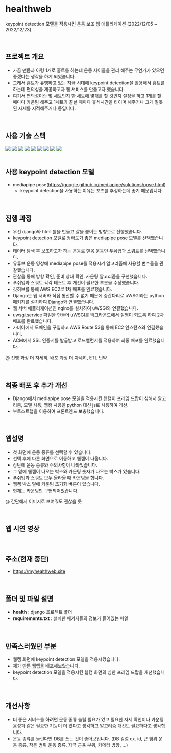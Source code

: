 # healthweb
keypoint detection 모델을 적용시킨 운동 보조 웹 애플리케이션 (2022/12/05 ~ 2022/12/23)

<br>

## 프로젝트 개요
- 가끔 맨몸과 아령 1개로 홈트를 하는데 운동 사이클을 관리 해주는 무언가가 있으면 좋겠다는 생각을 하게 되었습니다.
- 그래서 홈트가 유행하고 있는 지금 시대에 keypoint detection을 활용해서 홈트를 하는데 편의성을 제공하고자 웹 서비스를 만들고자 했습니다.
- 여기서 편의성이란 몇 세트인지 한 세트에 몇개를 할 것인지 설정을 하고 1개를 할 때마다 카운팅 해주고 1세트가 끝날 때마다 휴식시간을 타이머 해주거나 크게 잘못된 자세를 지적해주거나 등입니다.

<br>

## 사용 기술 스택
<div>
  <img src="https://img.shields.io/badge/Git-F05032?style=flat&logo=Git&logoColor=white"/>
  <img src="https://img.shields.io/badge/GitHub-181717?style=flat&logo=GitHub&logoColor=white"/>
  <img src="https://img.shields.io/badge/Django-092E20?style=flat&logo=Django&logoColor=white"/>
  <img src="https://img.shields.io/badge/Python-3776AB?style=flat&logo=Python&logoColor=white"/>
  <img src="https://img.shields.io/badge/OpenCV-5C3EE8?style=flat&logo=OpenCV&logoColor=white"/>
  <img src="https://img.shields.io/badge/HTML5-E34F26?style=flat&logo=HTML5&logoColor=white"/>
  <img src="https://img.shields.io/badge/Amazon EC2-FF9900?style=flat&logo=Amazon EC2&logoColor=white"/>
  <img src="https://img.shields.io/badge/JavaScript-F7DF1E?style=flat&logo=JavaScript&logoColor=white"/>
  <img src="https://img.shields.io/badge/Bootstrap-7952B3?style=flat&logo=Bootstrap&logoColor=white"/>
</div>

<br>

## 사용 keypoint detection 모델
- mediapipe pose(https://google.github.io/mediapipe/solutions/pose.html)
  - keypoint detection을 사용하는 이유는 포즈를 추정하는데 좋기 때문입니다.

<br>

## 진행 과정
- 우선 django와 html 틀을 만들고 살을 붙이는 방향으로 진행했습니다.
- keypoint detection 모델로 정확도가 좋은 mediapipe pose 모델를 선택했습니다.
- 데이터 탐색 후 보조하고자 하는 운동로 맨몸 운동인 푸쉬업과 스쿼트를 선택했습니다.
- 유튜브 운동 영상에 mediapipe pose를 적용시켜 알고리즘에 사용할 변수들을 관찰했습니다.
- 관찰을 통해 방향 확인, 준비 상태 확인, 카운팅 알고리즘을 구현했습니다.
- 푸쉬업과 스쿼트 각각 테스트 후 개선이 필요한 부분을 수정했습니다.
- 깃허브를 통해 AWS EC2로 1차 배포를 완료했습니다.
- Django는 웹 서버와 직접 통신할 수 없기 때문에 중간다리로 uWSGI라는 python 패키지를 설치하여 Django와 연결했습니다.
- 웹 서버 애플리케이션인 nginx를 설치하여 uWSGI와 연결했습니다.
- uwsgi.service 파일을 만들어 uWSGI를 백그라운드에서 실행이 되도록 하여 2차 배포를 완료했습니다.
- 가비아에서 도메인을 구입하고 AWS Route 53을 통해 EC2 인스턴스와 연결했습니다.
- ACM에서 SSL 인증서를 발급받고 로드밸런서를 적용하여 최종 배포를 완료했습니다.

@ 진행 과정 더 자세히, 배포 과정 더 자세히, ETL 빈약

<br>

## 최종 배포 후 추가 개선
- Django에서 mediapipe pose 모델을 적용시킨 웹캠이 프레임 드랍이 심해서 알고리즘, 모델 사용, 웹캠 사용을 python 대신 js로 사용하여 개선.
- 부트스트랩을 이용하여 프론트엔드 보충했습니다.

<br>

## 웹설명
- 첫 화면에 운동 종류를 선택할 수 있습니다.
- 선택 후에 다른 화면으로 이동하고 웹캠이 나옵니다.
- 상단에 운동 종류와 주의사항이 나와있습니다.
- 그 밑에 웹캠이 나오는 박스와 카운팅 숫자가 나오는 박스가 있습니다.
- 푸쉬업과 스쿼트 모두 올라올 때 카운팅을 합니다.
- 웹캠 박스 밑에 카운팅 초기화 버튼이 있습니다.
- 현재는 카운팅만 구현되어있습니다.

@ 간단해서 이미지로 보여줘도 괜찮을 듯

<br>

## 웹 시연 영상

<br>

## 주소(현재 중단)
- https://myhealthweb.site

<br>

## 폴더 및 파일 설명
- **health** : django 프로젝트 폴더
- **requirements.txt** : 설치한 패키지들의 정보가 들어있는 파일

<br>

## 만족스러웠던 부분
- 웹캠 화면에 keypoint detection 모델을 적용시켰습니다.
- 제가 만든 웹앱을 배포해보았습니다.
- keypoint detection 모델을 적용시킨 웹캠 화면의 심한 프레임 드랍을 개선했습니다.

<br>

## 개선사항
- 더 좋은 서비스를 하려면 운동 종류 늘릴 필요가 있고 필요한 자세 확인이나 카운팅 음성과 같은 필요한 기능이 더 있다고 생각하고 알고리즘 개선도 필요하다고 생각합니다.
- 운동 종류를 늘린다면 DB를 쓰는 것이 좋아보입니다. (DB 컬럼 ex. id, 큰 범위 운동 종류, 작은 범위 운동 종류, 자극 근육 부위, 카메라 방향, ...)
